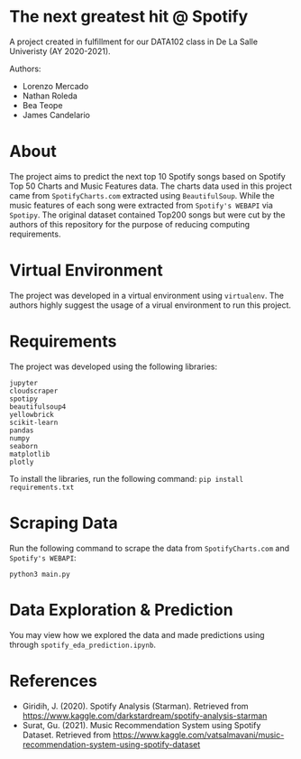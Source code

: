 # The next greatest hit @ Spotify
A project created in fulfillment for our DATA102 class in De La Salle Univeristy (AY 2020-2021).

Authors:
- Lorenzo Mercado
- Nathan Roleda
- Bea Teope
- James Candelario

# About
The project aims to predict the next top 10 Spotify songs based on Spotify Top 50 Charts and Music Features data. The charts data used in this project came from `SpotifyCharts.com` extracted using `BeautifulSoup`. While the music features of each song were extracted from `Spotify's WEBAPI` via `Spotipy`. The original dataset contained Top200 songs but were cut by the authors of this repository for the purpose of reducing computing requirements.

# Virtual Environment
The project was developed in a virtual environment using `virtualenv`. The authors highly suggest the usage of a virual environment to run this project.

# Requirements
The project was developed using the following libraries:
```
jupyter
cloudscraper
spotipy
beautifulsoup4
yellowbrick
scikit-learn
pandas
numpy
seaborn
matplotlib
plotly
```

To install the libraries, run the following command:
```pip install requirements.txt```

# Scraping Data
Run the following command to scrape the data from `SpotifyCharts.com` and `Spotify's WEBAPI`:
```
python3 main.py
```

# Data Exploration & Prediction
You may view how we explored the data and made predictions using through `spotify_eda_prediction.ipynb`.

# References
- Giridih, J. (2020). Spotify Analysis (Starman). Retrieved from https://www.kaggle.com/darkstardream/spotify-analysis-starman
- Surat, Gu. (2021). Music Recommendation System using Spotify Dataset. Retrieved from https://www.kaggle.com/vatsalmavani/music-recommendation-system-using-spotify-dataset